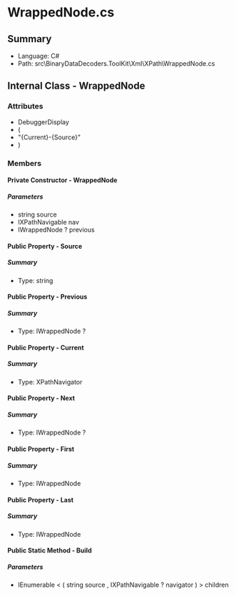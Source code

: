 ﻿# WrappedNode.cs

## Summary

* Language: C#
* Path: src\BinaryDataDecoders.ToolKit\Xml\XPath\WrappedNode.cs

## Internal Class - WrappedNode

### Attributes

 - DebuggerDisplay
 - (
 - "{Current}-{Source}"
 - )

### Members

#### Private Constructor - WrappedNode

#####  Parameters

 - string source 
 - IXPathNavigable nav 
 - IWrappedNode ? previous 

#### Public Property - Source

##### Summary

 * Type: string 

#### Public Property - Previous

##### Summary

 * Type: IWrappedNode ? 

#### Public Property - Current

##### Summary

 * Type: XPathNavigator 

#### Public Property - Next

##### Summary

 * Type: IWrappedNode ? 

#### Public Property - First

##### Summary

 * Type: IWrappedNode 

#### Public Property - Last

##### Summary

 * Type: IWrappedNode 

#### Public Static Method - Build

#####  Parameters

 - IEnumerable < ( string source , IXPathNavigable ? navigator ) > children 

